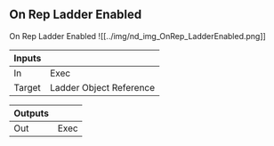## On Rep Ladder Enabled
On Rep Ladder Enabled
![[../img/nd_img_OnRep_LadderEnabled.png]]

|Inputs||
|--|--|
| In | Exec |
| Target | Ladder Object Reference |

|Outputs||
|--|--|
| Out | Exec |
